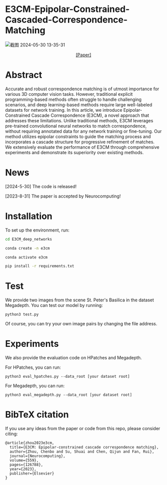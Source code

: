 # E3CM-Epipolar-Constrained-Cascaded-Correspondence-Matching


![截图 2024-05-30 13-35-31](https://github.com/bobojiang26/E3CM-Epipolar-Constrained-Cascaded-Correspondence-Matching/assets/91231457/cd3c79fa-df6a-40e0-9509-9ffc31b02e24)

<p align="center">
  <a href="https://arxiv.org/pdf/2308.16555">[Paper]</a>
</p>



# Abstract

Accurate and robust correspondence matching is of utmost importance for various 3D computer vision tasks. However, traditional explicit programming-based methods often struggle to handle challenging scenarios, and deep learning-based methods require large well-labeled datasets for network training. In this article, we introduce Epipolar-Constrained Cascade Correspondence (E3CM), a novel approach that addresses these limitations. Unlike traditional methods, E3CM leverages pre-trained convolutional neural networks to match correspondence, without requiring annotated data for any network training or fine-tuning. Our method utilizes epipolar constraints to guide the matching process and incorporates a cascade structure for progressive refinement of matches. We extensively evaluate the performance of E3CM through comprehensive experiments and demonstrate its superiority over existing methods.

# News
[2024-5-30] The code is released!

[2023-8-31] The paper is accepted by Neurocomputing!

# Installation
To set up the environment, run:

```sh
cd E3CM_deep_networks

conda create -n e3cm

conda activate e3cm

pip install -r requirements.txt
```

# Test
We provide two images from the scene St. Peter's Basilica in the dataset Megadepth. You can test our model by running:

```
python3 test.py
```

Of course, you can try your own image pairs by changing the file address.


# Experiments

We also provide the evaluation code on HPatches and Megadepth.

For HPatches, you can run:
```
python3 eval_hpatches.py --data_root [your dataset root]
```

For Megadepth, you can run:
```
python3 eval_megadepth.py --data_root [your dataset root]
```


# BibTeX citation

If you use any ideas from the paper or code from this repo, please consider citing:

```
@article{zhou2023e3cm,
  title={E3CM: Epipolar-constrained cascade correspondence matching},
  author={Zhou, Chenbo and Su, Shuai and Chen, Qijun and Fan, Rui},
  journal={Neurocomputing},
  volume={559},
  pages={126788},
  year={2023},
  publisher={Elsevier}
}
```

